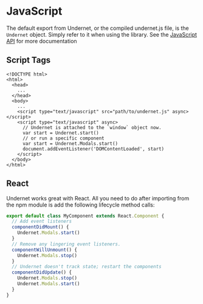 # JavaScript

The default export from Undernet, or the compiled undernet.js file, is the `Undernet` object. Simply refer to it when using the library. See the [JavaScript API](/docs/overview/javascript) for more documentation

## Script Tags

```html5
<!DOCTYPE html>
<html>
  <head>
    ...
  </head>
  <body>
    ...
    <script type="text/javascript" src="path/to/undernet.js" async></script>
    <script type="text/javascript" async>
      // Undernet is attached to the `window` object now.
      var start = Undernet.start()
      // or run a specific component
      var start = Undernet.Modals.start()
      document.addEventListener('DOMContentLoaded', start)
    </script>
  </body>
</html>
```

## React

Undernet works great with React. All you need to do after importing from the npm module is add the following lifecycle method calls:

```js
export default class MyComponent extends React.Component {
  // Add event listeners
  componentDidMount() {
    Undernet.Modals.start()
  }
  // Remove any lingering event listeners.
  componentWillUnmount() {
    Undernet.Modals.stop()
  }
  // Undernet doesn't track state; restart the components
  componentDidUpdate() {
    Undernet.Modals.stop()
    Undernet.Modals.start()
  }
}
```

